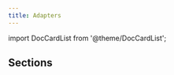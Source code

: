 ```yaml
---
title: Adapters
---
```


import DocCardList from '@theme/DocCardList';

## Sections

<DocCardList />